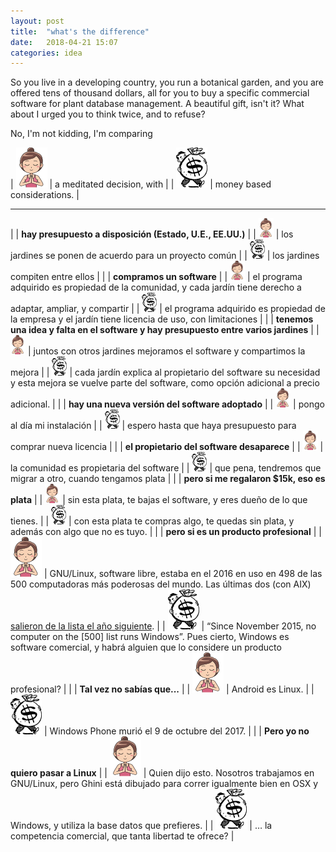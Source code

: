 ```yaml
---
layout: post
title:  "what's the difference"
date:   2018-04-21 15:07
categories: idea
---
```


So you live in a developing country, you run a botanical garden, and you are
offered tens of thousand dollars, all for you to buy a specific commercial
software for plant database management.  A beautiful gift, isn't it?  What
about I urged you to think twice, and to refuse?

No, I'm not kidding, I'm comparing 

| ![freedom](/images/meditate-64.png) | a meditated decision, with    |
| ![dependency](/images/money-64.png) | money based considerations.   |

--------------------------------

| | **hay presupuesto a disposición (Estado, U.E., EE.UU.)**     |
| ![freedom](/images/meditate.png) | los jardines se ponen de acuerdo para un proyecto común     |
| ![dependency](/images/money.png) | los jardines compiten entre ellos     |
| | **compramos un software**     |
| ![freedom](/images/meditate.png) | el programa adquirido es propiedad de la comunidad, y cada jardín tiene derecho a adaptar, ampliar, y compartir     |
| ![dependency](/images/money.png) | el programa adquirido es propiedad de la empresa y el jardín tiene licencia de uso, con limitaciones              |
| | **tenemos una idea y falta en el software y hay presupuesto entre varios jardines**     |
| ![freedom](/images/meditate.png) | juntos con otros jardines mejoramos el software y compartimos la mejora     |
| ![dependency](/images/money.png) | cada jardín explica al propietario del software su necesidad y esta mejora se vuelve parte del software, como opción adicional a precio adicional.     |
| | **hay una nueva versión del software adoptado**   |
| ![freedom](/images/meditate.png) | pongo al día mi instalación   |
| ![dependency](/images/money.png) | espero hasta que haya presupuesto para comprar nueva licencia   |
| | **el propietario del software desaparece**   |
| ![freedom](/images/meditate.png) | la comunidad es propietaria del software   |
| ![dependency](/images/money.png) | que pena, tendremos que migrar a otro, cuando tengamos plata   |
| | **pero si me regalaron $15k, eso es plata**   |
| ![freedom](/images/meditate.png) | sin esta plata, te bajas el software, y eres dueño de lo que tienes.   |
| ![dependency](/images/money.png) | con esta plata te compras algo, te quedas sin plata, y además con algo que no es tuyo.   |
| | **pero si es un producto profesional**   |
| ![freedom](/images/meditate-64.png) | GNU/Linux, software libre, estaba en el 2016 en uso en 498 de las 500 computadoras más poderosas del mundo.  Las últimas dos (con AIX) [salieron de la lista el año siguiente](https://linux.slashdot.org/story/17/11/14/2223227/all-500-of-the-worlds-top-500-supercomputers-are-running-linux).   |
| ![dependency](/images/money-64.png) | “Since November 2015, no computer on the [500] list runs Windows”. Pues cierto, Windows es software comercial, y habrá alguien que lo considere un producto profesional?  |
| | **Tal vez no sabías que...**   |
| ![freedom](/images/meditate-64.png) | Android es Linux.  |
| ![dependency](/images/money-64.png) | Windows Phone murió el 9 de octubre del 2017.  |
| | **Pero yo no quiero pasar a Linux**   |
| ![freedom](/images/meditate-64.png) | Quien dijo esto.  Nosotros trabajamos en GNU/Linux, pero Ghini está dibujado para correr igualmente bien en OSX y Windows, y utiliza la base datos que prefieres.  |
| ![dependency](/images/money-64.png) | … la competencia comercial, que tanta libertad te ofrece?  |
